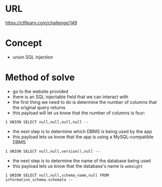 # URL
https://ctflearn.com/challenge/149
# Concept
* union SQL injection
# Method of solve
* go to the website provided
* there is an SQL injectable field that we can interact with
* the first thing we need to do is determine the number of columns that the original query returns
* this payload will let us know that the number of columns is four:
```
1 UNION SELECT null,null,null,null -- 
```
* the next step is to determine which DBMS is being used by the app
* this payload lets us know that the app is using a MySQL-compatible DBMS
```
1 UNION SELECT null,null,version(),null --
```
* the next step is to determine the name of the database being used
* this payload lets us know that the database's name is `webeight`
```
1 UNION SELECT null,null,schema_name,null FROM information_schema.schemata --
```
